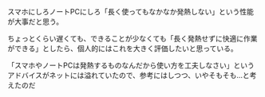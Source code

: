 スマホにしろノートPCにしろ「長く使ってもなかなか発熱しない」という性能が大事だと思う。

ちょっとくらい遅くても、できることが少なくても「長く発熱せずに快適に作業ができる」としたら、個人的にはこれを大きく評価したいと思っている。

「スマホやノートPCは発熱するものなんだから使い方を工夫しなさい」というアドバイスがネットには溢れていたので、参考にはしつつ、いやそもそも…と考えたのだ